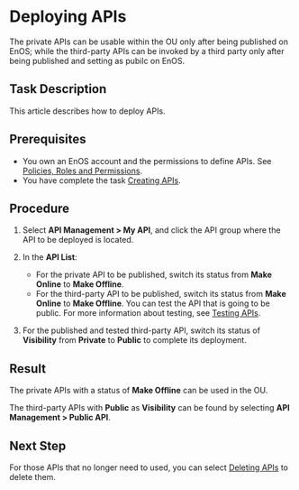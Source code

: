 # Deploying APIs

The private APIs can be usable within the OU only after being published on EnOS; while the third-party APIs can be invoked by a third party only after being published and setting as pubilc on EnOS.

## Task Description

This article describes how to deploy APIs.

## Prerequisites
- You own an EnOS account and the permissions to define APIs. See [Policies, Roles and Permissions](/docs/iam/en/2.0.9/access_policy).
- You have complete the task [Creating APIs](creating_api).

## Procedure

1. Select **API Management > My API**, and click the API group where the API to be deployed is located.

2. In the **API List**:
   - For the private API to be published, switch its status from **Make Online** to **Make Offline**.
   - For the third-party API to be published, switch its status from **Make Online** to **Make Offline**. You can test the API that is going to be public. For more information about testing, see [Testing APIs](testing_api).

3. For the published and tested third-party API, switch its status of **Visibility** from **Private** to **Public** to complete its deployment.

## Result

The private APIs with a status of **Make Offline** can be used in the OU.

The third-party APIs with **Public** as **Visibility** can be found by selecting **API Management > Public API**.

## Next Step

For those APIs that no longer need to used, you can select [Deleting APIs](deleting_api) to delete them.

